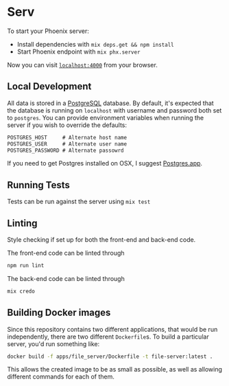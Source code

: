 # Serv

To start your Phoenix server:

  * Install dependencies with `mix deps.get && npm install`
  * Start Phoenix endpoint with `mix phx.server`

Now you can visit [`localhost:4000`](http://localhost:4000) from your browser.

## Local Development

All data is stored in a [PostgreSQL](https://www.postgresql.org) database. By default, it's expected that the database is running on `localhost` with username and password both set to `postgres`.  You can provide environment variables when running the server if you wish to override the defaults:

```txt
POSTGRES_HOST     # Alternate host name
POSTGRES_USER     # Alternate user name
POSTGRES_PASSWORD # Alternate passowrd
```

If you need to get Postgres installed on OSX, I suggest [Postgres.app](https://postgresapp.com).

## Running Tests

Tests can be run against the server using `mix test`

## Linting

Style checking if set up for both the front-end and back-end code.

The front-end code can be linted through

```sh
npm run lint
```

The back-end code can be linted through

```sh
mix credo
```

## Building Docker images

Since this repository contains two different applications, that would be run independently, there are two different `Dockerfile`s. To build a particular server, you'd run something like:

```sh
docker build -f apps/file_server/Dockerfile -t file-server:latest .
```

This allows the created image to be as small as possible, as well as allowing different commands for each of them.
